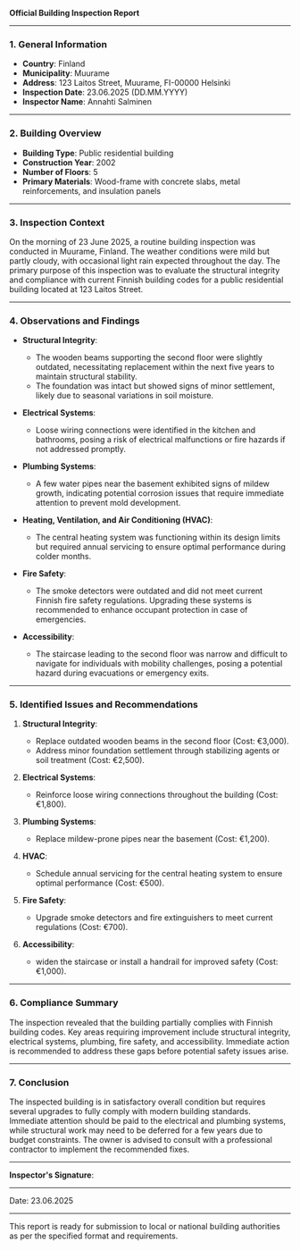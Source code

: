 

**Official Building Inspection Report**

---

### **1. General Information**
- **Country**: Finland  
- **Municipality**: Muurame  
- **Address**: 123 Laitos Street, Muurame, FI-00000 Helsinki  
- **Inspection Date**: 23.06.2025 (DD.MM.YYYY)  
- **Inspector Name**: Annahti Salminen  

---

### **2. Building Overview**
- **Building Type**: Public residential building  
- **Construction Year**: 2002  
- **Number of Floors**: 5  
- **Primary Materials**: Wood-frame with concrete slabs, metal reinforcements, and insulation panels  

---

### **3. Inspection Context**
On the morning of 23 June 2025, a routine building inspection was conducted in Muurame, Finland. The weather conditions were mild but partly cloudy, with occasional light rain expected throughout the day. The primary purpose of this inspection was to evaluate the structural integrity and compliance with current Finnish building codes for a public residential building located at 123 Laitos Street.

---

### **4. Observations and Findings**
- **Structural Integrity**:  
  - The wooden beams supporting the second floor were slightly outdated, necessitating replacement within the next five years to maintain structural stability.  
  - The foundation was intact but showed signs of minor settlement, likely due to seasonal variations in soil moisture.  

- **Electrical Systems**:  
  - Loose wiring connections were identified in the kitchen and bathrooms, posing a risk of electrical malfunctions or fire hazards if not addressed promptly.  

- **Plumbing Systems**:  
  - A few water pipes near the basement exhibited signs of mildew growth, indicating potential corrosion issues that require immediate attention to prevent mold development.  

- **Heating, Ventilation, and Air Conditioning (HVAC)**:  
  - The central heating system was functioning within its design limits but required annual servicing to ensure optimal performance during colder months.  

- **Fire Safety**:  
  - The smoke detectors were outdated and did not meet current Finnish fire safety regulations. Upgrading these systems is recommended to enhance occupant protection in case of emergencies.  

- **Accessibility**:  
  - The staircase leading to the second floor was narrow and difficult to navigate for individuals with mobility challenges, posing a potential hazard during evacuations or emergency exits.

---

### **5. Identified Issues and Recommendations**
1. **Structural Integrity**:  
   - Replace outdated wooden beams in the second floor (Cost: €3,000).  
   - Address minor foundation settlement through stabilizing agents or soil treatment (Cost: €2,500).  

2. **Electrical Systems**:  
   - Reinforce loose wiring connections throughout the building (Cost: €1,800).  

3. **Plumbing Systems**:  
   - Replace mildew-prone pipes near the basement (Cost: €1,200).  

4. **HVAC**:  
   - Schedule annual servicing for the central heating system to ensure optimal performance (Cost: €500).  

5. **Fire Safety**:  
   - Upgrade smoke detectors and fire extinguishers to meet current regulations (Cost: €700).  

6. **Accessibility**:  
   - widen the staircase or install a handrail for improved safety (Cost: €1,000).  

---

### **6. Compliance Summary**
The inspection revealed that the building partially complies with Finnish building codes. Key areas requiring improvement include structural integrity, electrical systems, plumbing, fire safety, and accessibility. Immediate action is recommended to address these gaps before potential safety issues arise.

---

### **7. Conclusion**
The inspected building is in satisfactory overall condition but requires several upgrades to fully comply with modern building standards. Immediate attention should be paid to the electrical and plumbing systems, while structural work may need to be deferred for a few years due to budget constraints. The owner is advised to consult with a professional contractor to implement the recommended fixes.

---

**Inspector's Signature**:  
_________________________  
Date: 23.06.2025  

--- 

This report is ready for submission to local or national building authorities as per the specified format and requirements.